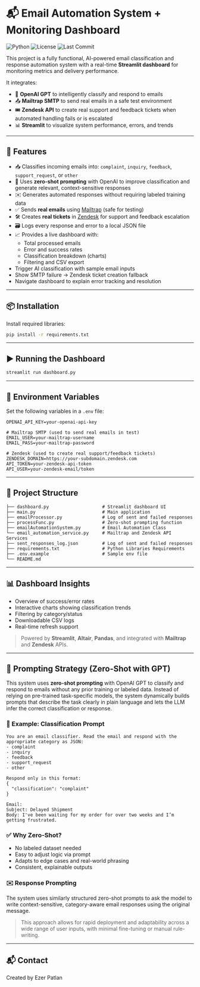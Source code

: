 # 📬 Email Automation System + Monitoring Dashboard
![Python](https://img.shields.io/badge/python-3.10%2B-blue)
![License](https://img.shields.io/github/license/patla001/email-automation-dashboard)
![Last Commit](https://img.shields.io/github/last-commit/patla001/email-automation-dashboard)

This project is a fully functional, AI-powered email classification and response automation system with a real-time **Streamlit dashboard** for monitoring metrics and delivery performance.

It integrates:
- 🤖 **OpenAI GPT** to intelligently classify and respond to emails
- 📤 **Mailtrap SMTP** to send real emails in a safe test environment
- 🎟️ **Zendesk API** to create real support and feedback tickets when automated handling fails or is escalated
- 📊 **Streamlit** to visualize system performance, errors, and trends

---

## 🚀 Features

- 📥 Classifies incoming emails into: `complaint`, `inquiry`, `feedback`, `support_request`, or `other`
- 🧠 Uses **zero-shot prompting** with OpenAI to improve classification and generate relevant, context-sensitive responses
- ✉️ Generates automated responses without requiring labeled training data
- ✅ Sends **real emails** using [Mailtrap](https://mailtrap.io/) (safe for testing)
- 🛠️ Creates **real tickets** in [Zendesk](https://www.zendesk.com/) for support and feedback escalation
- 🗃 Logs every response and error to a local JSON file
- 📈 Provides a live dashboard with:
  - Total processed emails
  - Error and success rates
  - Classification breakdown (charts)
  - Filtering and CSV export
- Trigger AI classification with sample email inputs
- Show SMTP failure → Zendesk ticket creation fallback
- Navigate dashboard to explain error tracking and resolution
---

## 📦 Installation

Install required libraries:

```bash
pip install -r requirements.txt
```

---

## ▶️ Running the Dashboard

```bash
streamlit run dashboard.py
```

---

## 🔐 Environment Variables

Set the following variables in a `.env` file:

```env
OPENAI_API_KEY=your-openai-api-key

# Mailtrap SMTP (used to send real emails in test)
EMAIL_USER=your-mailtrap-username
EMAIL_PASS=your-mailtrap-password

# Zendesk (used to create real support/feedback tickets)
ZENDESK_DOMAIN=https://your-subdomain.zendesk.com
API_TOKEN=your-zendesk-api-token
API_USER=your-zendesk-email/token
```

---

## 📁 Project Structure

```
├── dashboard.py                    # Streamlit dashboard UI
├── main.py                         # Main application
├── emailProcessor.py               # Log of sent and failed responses
├── processFunc.py                  # Zero-shot prompting function
├── emailAutomationSystem.py        # Email Automation Class
└── email_automation_service.py     # Mailtrap and Zendesk API Services
├── sent_responses_log.json         # Log of sent and failed responses
├── requirements.txt                # Python Libraries Requirements
├── .env.example                    # Sample env file
└── README.md
```

---

## 📊 Dashboard Insights

- Overview of success/error rates
- Interactive charts showing classification trends
- Filtering by category/status
- Downloadable CSV logs
- Real-time refresh support

> Powered by **Streamlit**, **Altair**, **Pandas**, and integrated with **Mailtrap** and **Zendesk** APIs.

---

## 🤖 Prompting Strategy (Zero-Shot with GPT)

This system uses **zero-shot prompting** with OpenAI GPT to classify and respond to emails without any prior training or labeled data. Instead of relying on pre-trained task-specific models, the system dynamically builds prompts that describe the task clearly in plain language and lets the LLM infer the correct classification or response.

### 📌 Example: Classification Prompt

```text
You are an email classifier. Read the email and respond with the appropriate category as JSON:
- complaint
- inquiry
- feedback
- support_request
- other

Respond only in this format:
{
  "classification": "complaint"
}

Email:
Subject: Delayed Shipment
Body: I've been waiting for my order for over two weeks and I’m getting frustrated.
```

### ✅ Why Zero-Shot?
- No labeled dataset needed
- Easy to adjust logic via prompt
- Adapts to edge cases and real-world phrasing
- Consistent, explainable outputs

### ✉️ Response Prompting
The system uses similarly structured zero-shot prompts to ask the model to write context-sensitive, category-aware email responses using the original message.

> This approach allows for rapid deployment and adaptability across a wide range of user inputs, with minimal fine-tuning or manual rule-writing.

---

## 📬 Contact

Created by Ezer Patlan  

